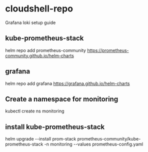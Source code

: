 # cloudshell-repo

Grafana loki setup guide

## kube-prometheus-stack
helm repo add prometheus-community https://prometheus-community.github.io/helm-charts

## grafana
helm repo add grafana https://grafana.github.io/helm-charts

## Create a namespace for monitoring 
kubectl create ns monitoring 

## install kube-prometheus-stack
helm upgrade --install prom-stack prometheus-community/kube-prometheus-stack -n monitoring --values prometheus-config.yaml
